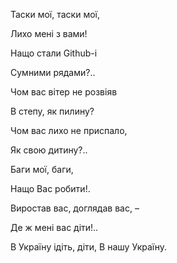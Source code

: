 ﻿Таски мої, таски мої,

Лихо мені з вами!


Нащо стали Github-i

Сумними рядами?..


Чом вас вітер не розвіяв

В степу, як пилину?


Чом вас лихо не приспало,

Як свою дитину?..


Баги мої, баги,

Нащо Вас робити!.

Виростав вас, доглядав вас, –

Де ж мені вас діти!..

В Україну ідіть, діти,
В нашу Україну.


